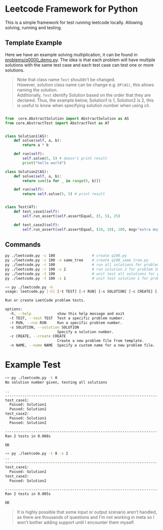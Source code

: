 
# Leetcode Framework for Python

This is a simple framework for test running leetcode locally. Allowing solving, running and testing.

## Template Example

Here we have an example solving multiplication, it can be found in  [problems/q0000_demo.py](problems/q0000_demo.py).
The idea is that each problem will have multiple solutions with the same test case and each test case can test one or more solutions.

> Note that class name `Test` shouldn't be changed.   
> However, solution class name can be change e.g. `DP(AS)`, this allows naming the solution.   
> Additionally, `Test` identify Solution based on the order that they are declared. Thus, the example below, Solution1 is 1, Solution2 is 2, this is useful to know when specifying solution number when using cli.

```python

from  core.AbstractSolution import AbstractSolution as AS
from core.AbstractTest import AbstractTest as AT


class Solution1(AS):
    def solve(self, a, b):
        return a * b

    def run(self):
        self.solve(5, 5) # doesn't print result
        print("hello world")

class Solution2(AS):
    def solve(self, a, b):
        return sum([a for _ in range(0, b)])

    def run(self):
        return self.solve(5, 5) # print result


class Test(AT):
    def test_case1(self):
        self.run_assert(self.assertEqual, (5, 5), 25)

    def test_case2(self):
        self.run_assert(self.assertEqual, (10, 10), 100, msg="extra msg")

```

## Commands

```bash
py ./leetcode.py -c 100                 # create q100.py
py ./leetcode.py -c 100 -n same_tree    # create q100_same_tree.py
py ./leetcode.py -r 100                 # run all solutions for problem 100
py ./leetcode.py -r 100 -s 2            # run solution 2 for problem 100
py ./leetcode.py -t 100                 # unit test all solutions for problem 100
py ./leetcode.py -t 100 -s 1            # unit test solution 1 for problem 100

~> py ./leetcode.py -h
usage: leetcode.py [-h] [-t TEST] [-r RUN] [-s SOLUTION] [-c CREATE] [-n NAME]

Run or create LeetCode problem tests.

options:
  -h, --help            show this help message and exit
  -t TEST, --test TEST  Test a specific problem number.
  -r RUN, --run RUN     Run a specific problem number.
  -s SOLUTION, --solution SOLUTION
                        Specify a solution number.
  -c CREATE, --create CREATE
                        Create a new problem file from template.
  -n NAME, --name NAME  Specify a custom name for a new problem file.
```

# Example Test

```bash
~> py ./leetcode.py -t 0
No solution number given, testing all solutions

..
----------------------------------------------------------------------
test_case1:
  Passed: Solution1
  Passed: Solution2
test_case2:
  Passed: Solution1
  Passed: Solution2

----------------------------------------------------------------------
Ran 2 tests in 0.008s

OK
```
```bash
~> py ./leetcode.py -t 0 -s 2
..
----------------------------------------------------------------------
test_case1:
  Passed: Solution2
test_case2:
  Passed: Solution2

----------------------------------------------------------------------
Ran 2 tests in 0.005s

OK
```

> It is highly possible that some input or output scenario aren't handled, as there are thousands of questions and I'm not working in meta so I won't bother adding support until I encounter them myself.

